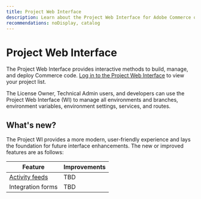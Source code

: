 ```yaml
---
title: Project Web Interface
description: Learn about the Project Web Interface for Adobe Commerce on Cloud infrastructure.
recommendations: noDisplay, catalog
---
```


# Project Web Interface

The Project Web Interface provides interactive methods to build, manage, and deploy Commerce code. [Log in to the Project Web Interface](https://console.magento.cloud) to view your project list.

The License Owner, Technical Admin users, and developers can use the Project Web Interface (WI) to manage all environments and branches, environment variables, environment settings, services, and routes.

## What's new?

The Project WI provides a more modern, user-friendly experience and lays the foundation for future interface enhancements. The new or improved features are as follows:

| Feature        | Improvements                        |
| -------------- | ----------------------------------- |
| [Activity feeds](../cloud-guide/project/activity-feeds.md) | TBD |
| Integration forms | TBD |

<!-- The following are features yet to be activated:
| **Apps and services topology** | The Apps & Services topology is visible on Project and Environment views. This interactive diagram allows you to select a service and view the relationship details, such as name, type, version, port, and more. Click **[!UICONTROL View details]** to access the overview and configuration panel for each service. | -->
